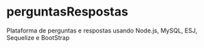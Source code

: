 ﻿# perguntasRespostas
Plataforma de perguntas e respostas usando Node.js, MySQL, ESJ, Sequelize e BootStrap 
